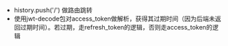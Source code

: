 - history.push('/') 做路由跳转
- 使用jwt-decode包对access_token做解析，获得其过期时间（因为后端未返回过期时间）。若过期，走refresh_token的逻辑，否则走access_token的逻辑